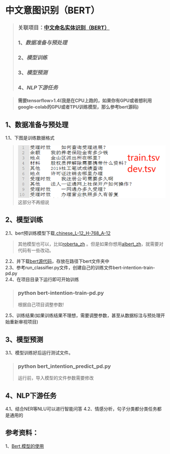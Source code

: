 # 中文意图识别（BERT）

>### 关联项目：[中文命名实体识别（BERT）](https://github.com/471417367/imag/blob/master/bert-ner-zh.md)  
>### 1、*数据准备与预处理*  
>### 2、*模型训练*  
>### 3、*模型预测*  
>### 4、*NLP下游任务* 

>#### 需要tensorflow>1.4(我是在CPU上跑的，如果你有GPU或者想利用google-colab的GPU或者TPU训练模型，那么参考bert源码)  

## 1、数据准备与预处理  
1.1、下图是训练数据格式  
>![训练数据格式](https://github.com/471417367/imag/blob/master/imag_intention/%E8%AE%AD%E7%BB%83%E6%95%B0%E6%8D%AE%E6%A0%BC%E5%BC%8F.jpg)  
>这部分不再细说  

## 2、模型训练  
2.1、bert预训练模型下载,[chinese_L-12_H-768_A-12](https://github.com/google-research/bert)  
>其他模型也可以，比如[roberta_zh](https://github.com/brightmart/roberta_zh)  。但是如果你想用[albert_zh](https://github.com/brightmart/albert_zh)，就需要对代码有一些改动。

2.2、并下载[bert源代码](https://github.com/google-research/bert)，存放在路径下bert文件夹中  
2.3、参考run_classifier.py文件，创建自己的训练文件bert-intention-train-pd.py  
2.4、在项目目录下运行即可开始训练  
>### python bert-intention-train-pd.py  
>根据自己项目调整参数!  

2.5、训练结果(如果训练结果不理想，需要调整参数，甚至从数据标注与预处理开始重新审视项目)  
>

## 3、模型预测  
3.1、模型训练好后运行测试文件。  
>### python bert_intention_predict_pd.py  
>运行前，导入模型的文件参数需要修改  
>  
  
## 4、NLP下游任务
4.1、结合NER等NLU可以进行智能问答
4.2、情感分析，句子分类都分类任务都是通用的


## 参考资料：
1、[Bert 模型的使用](https://work.padeoe.com/notes/bert.html)





